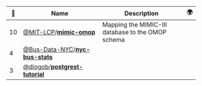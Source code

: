 |:star2: | Name | Description | 🌍|
|---|---|---|---|
|10|[@MIT-LCP](https://github.com/MIT-LCP)/[**mimic-omop**](https://github.com/MIT-LCP/mimic-omop)|Mapping the MIMIC-III database to the OMOP schema||
|4|[@Bus-Data-NYC](https://github.com/Bus-Data-NYC)/[**nyc-bus-stats**](https://github.com/Bus-Data-NYC/nyc-bus-stats)|||
|3|[@diogob](https://github.com/diogob)/[**postgrest-tutorial**](https://github.com/diogob/postgrest-tutorial)|||

